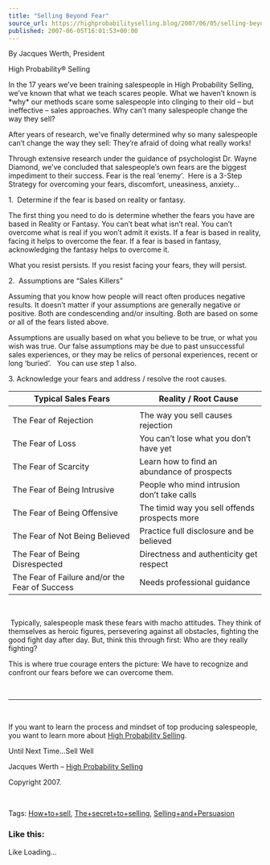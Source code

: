 ```yaml
---
title: "Selling Beyond Fear"
source_url: https://highprobabilityselling.blog/2007/06/05/selling-beyond-fear
published: 2007-06-05T16:01:53+00:00
---
```

By Jacques Werth, President   

High Probability® Selling   




In the 17 years we’ve been training salespeople in High Probability Selling, we’ve known that what we teach scares people. What we haven’t known is \*why\* our methods scare some salespeople into clinging to their old – but ineffective – sales approaches. Why can’t many salespeople change the way they sell? 


After years of research, we’ve finally determined why so many salespeople can’t change the way they sell: They’re afraid of doing what really works! 


Through extensive research under the guidance of psychologist Dr. Wayne Diamond, we’ve concluded that salespeople’s own fears are the biggest impediment to their success. Fear is the real ‘enemy’.  Here is a 3\-Step Strategy for overcoming your fears, discomfort, uneasiness, anxiety…


1\.  Determine if the fear is based on reality or fantasy. 


The first thing you need to do is determine whether the fears you have are based in Reality or Fantasy. You can’t beat what isn’t real. You can’t overcome what is real if you won’t admit it exists. If a fear is based in reality, facing it helps to overcome the fear. If a fear is based in fantasy, acknowledging the fantasy helps to overcome it. 


What you resist persists. If you resist facing your fears, they will persist. 


2\.  Assumptions are “Sales Killers” 


Assuming that you know how people will react often produces negative results. It doesn’t matter if your assumptions are generally negative or positive. Both are condescending and/or insulting. Both are based on some or all of the fears listed above. 


Assumptions are usually based on what you believe to be true, or what you wish was true. Our false assumptions may be due to past unsuccessful sales experiences, or they may be relics of personal experiences, recent or long ‘buried’.   You can use step 1 also.   




3\. Acknowledge your fears and address / resolve the root causes.





| Typical Sales Fears | Reality / Root Cause |
| --- | --- |
|  |  |
| The Fear of Rejection | The way you sell causes rejection |
| The Fear of Loss | You can’t lose what you don’t have yet |
| The Fear of Scarcity | Learn how to find an abundance of prospects |
| The Fear of Being Intrusive | People who mind intrusion don’t take calls |
| The Fear of Being Offensive | The timid way you sell offends prospects more |
| The Fear of Not Being Believed | Practice full disclosure and be believed |
| The Fear of Being Disrespected | Directness and authenticity get respect |
| The Fear of Failure and/or the Fear of Success | Needs professional guidance |



 


 Typically, salespeople mask these fears with macho attitudes. They think of themselves as heroic figures, persevering against all obstacles, fighting the good fight day after day. But, think this through first: Who are they really fighting?   




This is where true courage enters the picture: We have to recognize and confront our fears before we can overcome them.


 




---



   




If you want to learn the process and mindset of top producing salespeople, you want to learn more about [High Probability Selling](http://highprobsell.com/html/prospecting_training.html).


Until Next Time…Sell Well


Jacques Werth – [High Probability Selling](http://highprobsell.com/html/prospecting_training.html) 


Copyright 2007\.


 


Tags: [How\+to\+sell](http://technorati.com/tag/How+to+sell), [The\+secret\+to\+selling](http://technorati.com/tag/The+secret+to+selling), [Selling\+and\+Persuasion](http://technorati.com/tag/Selling+and+Persausion)


### Like this:

Like Loading...
